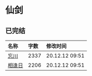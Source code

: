# 仙剑

## 已完结

|名称|字数|修改时间|
|:-|:-|:-|
|[忘川](../trash/忘川.md)|2337|20.12.12 09:51|
|[相逢日](../trash/相逢日.md)|2206|20.12.12 09:51|
